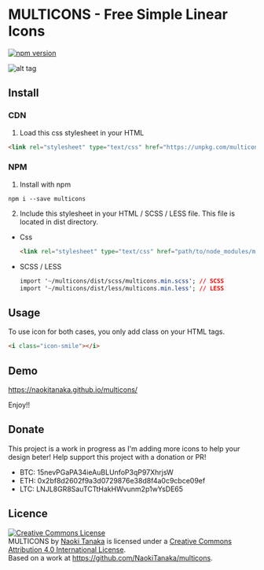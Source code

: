 # MULTICONS - Free Simple Linear Icons
[![npm version](https://badge.fury.io/js/multicons.svg)](https://badge.fury.io/js/multicons)

![alt tag](https://github.com/NaokiTanaka/multicons/blob/dev-home/demo/images/header.gif)

## Install

### CDN
1. Load this css stylesheet in your HTML

```html
<link rel="stylesheet" type="text/css" href="https://unpkg.com/multicons/dist/css/multicons.min.css" />
```

### NPM

1. Install with npm
```shell
npm i --save multicons
```

2. Include this stylesheet in your HTML / SCSS / LESS file. This file is located in dist directory.
  - Css
    ```html
    <link rel="stylesheet" type="text/css" href="path/to/node_modules/multicons/dist/css/multicons.min.css" />
    ```
  - SCSS / LESS
    ```css
    import '~/multicons/dist/scss/multicons.min.scss'; // SCSS
    import '~/multicons/dist/less/multicons.min.less'; // LESS
    ```

## Usage
To use icon for both cases, you only add class on your HTML tags.
```html
<i class="icon-smile"></i>
```

## Demo
<a href="https://naokitanaka.github.io/multicons/" target="_blank">https://naokitanaka.github.io/multicons/</a>

Enjoy!!

## Donate
This project is a work in progress as I'm adding more icons to help your design beter! Help support this project with a donation or PR!

- BTC: 15nevPGaPA34ieAuBLUnfoP3qP97XhrjsW
- ETH: 0x2bf8d2602f9a3d0729876e38d8f4a0c9cbce09ef
- LTC: LNJL8GR8SauTCTtHakHWvunm2p1wYsDE65

## Licence
<a rel="license" href="http://creativecommons.org/licenses/by/4.0/"><img alt="Creative Commons License" style="border-width:0" src="https://i.creativecommons.org/l/by/4.0/88x31.png" /></a><br /><span xmlns:dct="http://purl.org/dc/terms/" property="dct:title">MULTICONS</span> by <a xmlns:cc="http://creativecommons.org/ns#" href=" https://naokitanaka.github.io/multicons/" property="cc:attributionName" rel="cc:attributionURL">Naoki Tanaka</a> is licensed under a <a rel="license" href="http://creativecommons.org/licenses/by/4.0/">Creative Commons Attribution 4.0 International License</a>.<br />Based on a work at <a xmlns:dct="http://purl.org/dc/terms/" href="https://github.com/NaokiTanaka/multicons" rel="dct:source">https://github.com/NaokiTanaka/multicons</a>.
